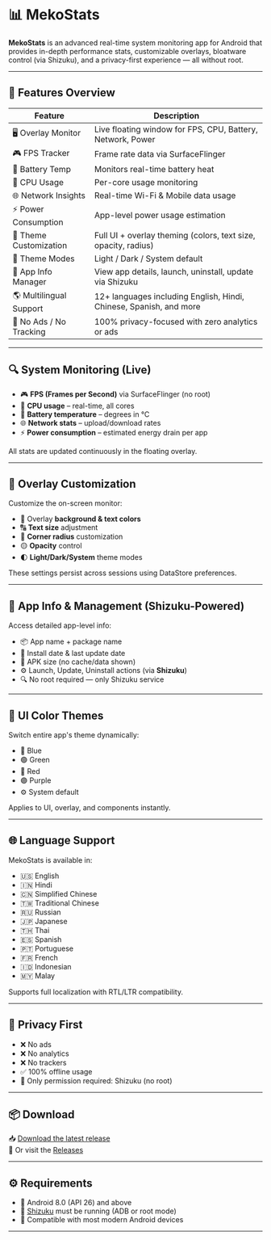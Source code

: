 # 📊 MekoStats

**MekoStats** is an advanced real-time system monitoring app for Android that provides in-depth performance stats, customizable overlays, bloatware control (via Shizuku), and a privacy-first experience — all without root.

---

## 🎯 Features Overview

| Feature                  | Description                                                                 |
|--------------------------|-----------------------------------------------------------------------------|
| 🖥️ Overlay Monitor       | Live floating window for FPS, CPU, Battery, Network, Power                  |
| 🎮 FPS Tracker           | Frame rate data via SurfaceFlinger                                          |
| 🔋 Battery Temp          | Monitors real-time battery heat                                             |
| 🧠 CPU Usage             | Per-core usage monitoring                                                   |
| 🌐 Network Insights      | Real-time Wi-Fi & Mobile data usage                                         |
| ⚡ Power Consumption      | App-level power usage estimation                                            |
| 🎨 Theme Customization   | Full UI + overlay theming (colors, text size, opacity, radius)              |
| 🌙 Theme Modes           | Light / Dark / System default                                               |
| 🔧 App Info Manager      | View app details, launch, uninstall, update via Shizuku                    |
| 🌎 Multilingual Support  | 12+ languages including English, Hindi, Chinese, Spanish, and more          |
| 🚫 No Ads / No Tracking  | 100% privacy-focused with zero analytics or ads                             |

---

## 🔍 System Monitoring (Live)

- 🎮 **FPS (Frames per Second)** via SurfaceFlinger (no root)
- 🧠 **CPU usage** – real-time, all cores
- 🔋 **Battery temperature** – degrees in °C
- 🌐 **Network stats** – upload/download rates
- ⚡ **Power consumption** – estimated energy drain per app

All stats are updated continuously in the floating overlay.

---

## 🧩 Overlay Customization

Customize the on-screen monitor:

- 🎨 Overlay **background & text colors**
- 🔠 **Text size** adjustment
- 🧊 **Corner radius** customization
- 🟡 **Opacity** control
- 🌓 **Light/Dark/System** theme modes

These settings persist across sessions using DataStore preferences.

---

## 📱 App Info & Management (Shizuku-Powered)

Access detailed app-level info:

- 📦 App name + package name
- 📅 Install date & last update date
- 📁 APK size (no cache/data shown)
- ⚙️ Launch, Update, Uninstall actions (via **Shizuku**)
- 🔍 No root required — only Shizuku service

---

## 🌈 UI Color Themes

Switch entire app's theme dynamically:

- 🔵 Blue
- 🟢 Green
- 🔴 Red
- 🟣 Purple
- ⚙️ System default

Applies to UI, overlay, and components instantly.

---

## 🌐 Language Support

MekoStats is available in:

- 🇺🇸 English  
- 🇮🇳 Hindi  
- 🇨🇳 Simplified Chinese  
- 🇹🇼 Traditional Chinese  
- 🇷🇺 Russian  
- 🇯🇵 Japanese  
- 🇹🇭 Thai  
- 🇪🇸 Spanish  
- 🇵🇹 Portuguese  
- 🇫🇷 French  
- 🇮🇩 Indonesian  
- 🇲🇾 Malay  

Supports full localization with RTL/LTR compatibility.

---

## 🔐 Privacy First

- ❌ No ads  
- ❌ No analytics  
- ❌ No trackers  
- ✅ 100% offline usage  
- 🧠 Only permission required: Shizuku (no root)

---

## 📦 Download

📥 [Download the latest release](https://github.com/yourusername/MekoStats/releases/latest)  
📁 Or visit the [Releases](https://github.com/yourusername/MekoStats/releases)

---

## ⚙️ Requirements

- 📱 Android 8.0 (API 26) and above
- 🔌 [Shizuku](https://shizuku.rikka.app/) must be running (ADB or root mode)
- 🧠 Compatible with most modern Android devices

---

